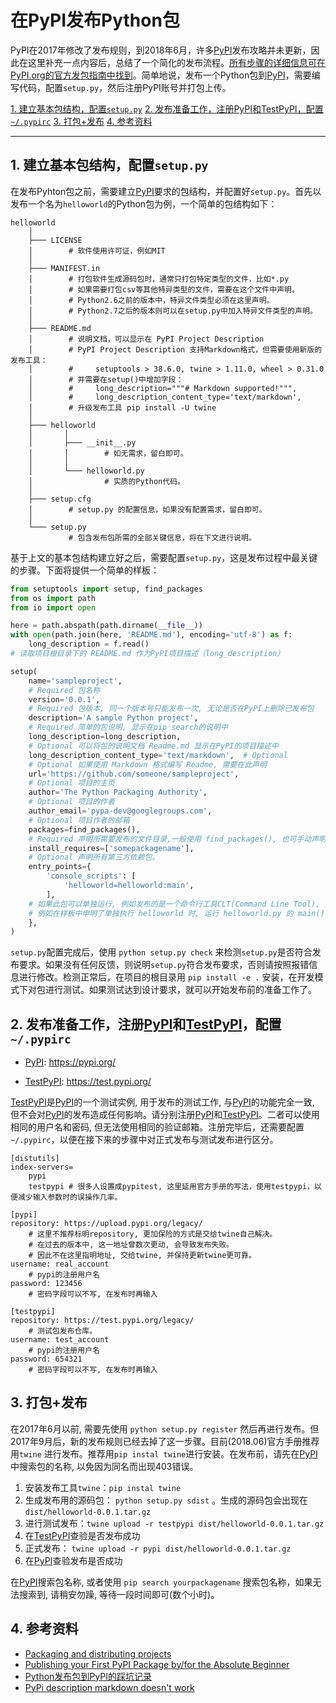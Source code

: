 # 在PyPI发布Python包


PyPI在2017年修改了发布规则，到2018年6月，许多[PyPI](https://pypi.org)发布攻略并未更新，因此在这里补充一点内容后，总结了一个简化的发布流程。[所有步骤的详细信息可在PyPI.org的官方发包指南中找到](https://packaging.python.org/guides/distributing-packages-using-setuptools)。简单地说，发布一个Python包到[PyPI](https://pypi.org)，需要编写代码，配置```setup.py```，然后注册PyPI账号并打包上传。

[1. 建立基本包结构，配置```setup.py```](#1-建立基本包结构配置setuppy)
[2. 发布准备工作，注册PyPI和TestPyPI，配置 ```~/.pypirc```](#2-发布准备工作注册pypi和testpypi配置-pypirc)
[3. 打包+发布](#3-打包发布)
[4. 参考资料](#4-参考资料)

---

## 1. 建立基本包结构，配置```setup.py```

在发布Pyhton包之前，需要建立[PyPI](https://pypi.org)要求的包结构，并配置好```setup.py```。首先以发布一个名为```helloworld```的Python包为例，一个简单的包结构如下：

```
helloworld
    │
    ├─── LICENSE  
    │        # 软件使用许可证，例如MIT
    │
    ├─── MANIFEST.in 
    │        # 打包软件生成源码包时，通常只打包特定类型的文件，比如*.py
    │        # 如果需要打包csv等其他特异类型的文件，需要在这个文件中声明。
    │        # Python2.6之前的版本中，特异文件类型必须在这里声明。
    │        # Python2.7之后的版本则可以在setup.py中加入特异文件类型的声明。
    │
    ├─── README.md 
    │        # 说明文档，可以显示在 PyPI Project Description
    │        # PyPI Project Description 支持Markdown格式，但需要使用新版的发布工具：
    │        #     setuptools > 38.6.0, twine > 1.11.0, wheel > 0.31.0
    │        # 并需要在setup()中增加字段：
    │        #     long_description="""# Markdown supported!""",
    │        #     long_description_content_type='text/markdown',
    │        # 升级发布工具 pip install -U twine
    │
    ├─── helloworld
    │       │
    │       ├─── __init__.py
    │       │        # 如无需求，留白即可。
    │       │
    │       └─── helloworld.py
    │                # 实质的Python代码。
    │
    ├─── setup.cfg 
    │        # setup.py 的配置信息，如果没有配置需求，留白即可。
    │
    └─── setup.py 
             # 包含发布包所需的全部关键信息，将在下文进行说明。
```

基于上文的基本包结构建立好之后，需要配置```setup.py```，这是发布过程中最关键的步骤。下面将提供一个简单的样板：

```python
from setuptools import setup, find_packages
from os import path
from io import open

here = path.abspath(path.dirname(__file__))
with open(path.join(here, 'README.md'), encoding='utf-8') as f:
    long_description = f.read()
# 读取项目根目录下的 README.md 作为PyPI项目描述（long_description） 

setup(
    name='sampleproject',
    # Required 包名称
    version='0.0.1',
    # Required 包版本, 同一个版本号只能发布一次, 无论是否在PyPI上删除已发布包
    description='A sample Python project', 
    # Required 简单的包说明, 显示在pip search的说明中
    long_description=long_description,  
    # Optional 可以将包的说明文档 Readme.md 显示在PyPI的项目描述中
    long_description_content_type='text/markdown',  # Optional
    # Optional 如果使用 Markdown 格式编写 Readme, 需要在此声明
    url='https://github.com/someone/sampleproject',  
    # Optional 项目的主页
    author='The Python Packaging Authority',
    # Optional 项目的作者
    author_email='pypa-dev@googlegroups.com',
    # Optional 项目作者的邮箱
    packages=find_packages(),
    # Required 声明所需要发布的文件目录,一般使用 find_packages(), 也可手动声明
    install_requires=['somepackagename'],
    # Optional 声明所有第三方依赖包。
    entry_points={
        'console_scripts': [
            'helloworld=helloworld:main',
        ],
    # 如果此包可以单独运行, 例如发布的是一个命令行工具CLT(Command Line Tool), 则需要在此指出 entry_points
    # 例如在样板中申明了单独执行 helloworld 时, 运行 helloworld.py 的 main()
    },
)
```
```setup.py```配置完成后，使用 ```python setup.py check``` 来检测```setup.py```是否符合发布要求。如果没有任何反馈，则说明```setup.py```符合发布要求，否则请按照报错信息进行修改。检测正常后，在项目的根目录用 ```pip install -e .``` 安装，在开发模式下对包进行测试。如果测试达到设计要求，就可以开始发布前的准备工作了。

## 2. 发布准备工作，注册[PyPI](https://pypi.org)和[TestPyPI](https://test.pypi.org)，配置 ```~/.pypirc```

* [PyPI](https://pypi.org): https://pypi.org/

* [TestPyPI](https://test.pypi.org): https://test.pypi.org/

[TestPyPI](https://test.pypi.org)是[PyPI](https://pypi.org)的一个测试实例, 用于发布的测试工作, 与[PyPI](https://pypi.org)的功能完全一致, 但不会对[PyPI](https://pypi.org)的发布造成任何影响。请分别注册[PyPI](https://pypi.org)和[TestPyPI](https://test.pypi.org)。二者可以使用相同的用户名和密码, 但无法使用相同的验证邮箱。注册完毕后，还需要配置 ```~/.pypirc```，以便在接下来的步骤中对正式发布与测试发布进行区分。


```
[distutils]
index-servers=
    pypi
    testpypi # 很多人设置成pypitest, 这里延用官方手册的写法，使用testpypi，以便减少输入参数时的误操作几率。

[pypi]
repository: https://upload.pypi.org/legacy/ 
    # 这里不推荐标明repository, 更加保险的方式是交给twine自己解决。
    # 在过去的版本中, 这一地址曾数次更动, 会导致发布失败。
    # 因此不在这里指明地址, 交给twine, 并保持更新twine更可靠。
username: real_account 
    # pypi的注册用户名
password: 123456 
    # 密码字段可以不写, 在发布时再输入

[testpypi]
repository: https://test.pypi.org/legacy/ 
    # 测试包发布仓库。
username: test_account 
    # pypi的注册用户名
password: 654321 
    # 密码字段可以不写, 在发布时再输入
```

## 3. 打包+发布

在2017年6月以前, 需要先使用 ```python setup.py register``` 然后再进行发布。但2017年9月后，新的发布规则已经去掉了这一步骤。目前(2018.06)官方手册推荐用```twine``` 进行发布。推荐用```pip instal twine```进行安装。在发布前，请先在[PyPI](https://pypi.org)中搜索包的名称, 以免因为同名而出现403错误。

1. 安装发布工具```twine```：```pip instal twine```
2. 生成发布用的源码包： ```python setup.py sdist``` 。生成的源码包会出现在 ```dist/helloworld-0.0.1.tar.gz```
3. 进行测试发布：```twine upload -r testpypi dist/helloworld-0.0.1.tar.gz```
4. 在[TestPyPI](https://test.pypi.org)查验是否发布成功
5. 正式发布： ```twine upload -r pypi dist/helloworld-0.0.1.tar.gz```
6. 在[PyPI](https://pypi.org)查验发布是否成功

在[PyPI](https://pypi.org)搜索包名称, 或者使用 ```pip search yourpackagename``` 搜索包名称，如果无法搜索到, 请稍安勿躁, 等待一段时间即可(数个小时)。

## 4. 参考资料

* [Packaging and distributing projects](https://packaging.python.org/guides/distributing-packages-using-setuptools/#setup-cfg)
* [Publishing your First PyPI Package by/for the Absolute Beginner](https://jonemo.github.io/neubertify/2017/09/13/publishing-your-first-pypi-package/)
* [Python发布包到PyPI的踩坑记录](http://www.cnblogs.com/rongpmcu/p/7662821.html)
* [PyPi description markdown doesn't work](https://stackoverflow.com/questions/26737222/pypi-description-markdown-doesnt-work?utm_medium=organic&utm_source=google_rich_qa&utm_campaign=google_rich_qa)
